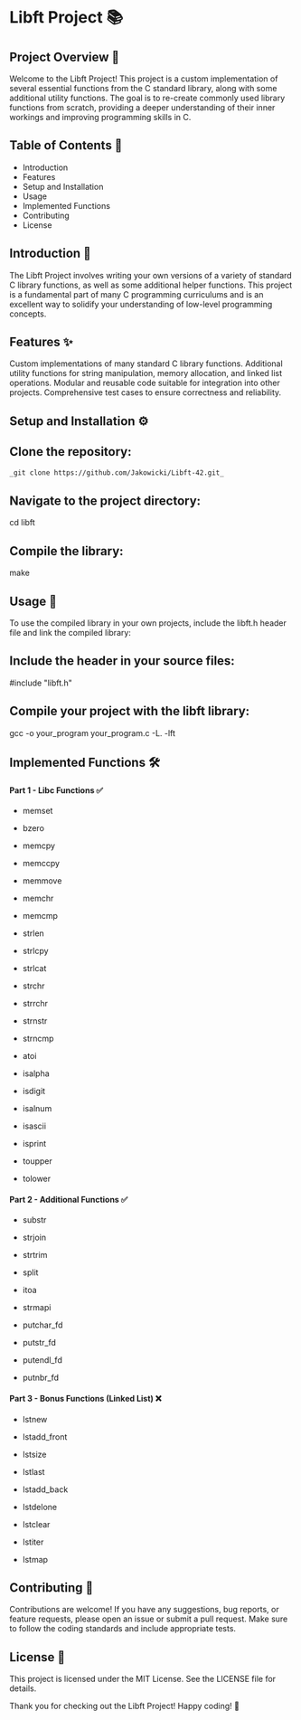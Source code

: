 # Libft Project 📚

## Project Overview 🌟

Welcome to the Libft Project! This project is a custom implementation of several essential functions from the C standard library, along with some additional utility functions. The goal is to re-create commonly used library functions from scratch, providing a deeper understanding of their inner workings and improving programming skills in C.

## Table of Contents 📑

- Introduction
- Features
- Setup and Installation
- Usage
- Implemented Functions
- Contributing
- License

## Introduction 📖

The Libft Project involves writing your own versions of a variety of standard C library functions, as well as some additional helper functions. This project is a fundamental part of many C programming curriculums and is an excellent way to solidify your understanding of low-level programming concepts.

## Features ✨

Custom implementations of many standard C library functions.
Additional utility functions for string manipulation, memory allocation, and linked list operations.
Modular and reusable code suitable for integration into other projects.
Comprehensive test cases to ensure correctness and reliability.

## Setup and Installation ⚙️

Clone the repository:
-
```sh
_git clone https://github.com/Jakowicki/Libft-42.git_
```
Navigate to the project directory:
-
cd libft

Compile the library:
-
make

Usage 🚀
-
To use the compiled library in your own projects, include the libft.h header file and link the compiled library:

Include the header in your source files:
-
#include "libft.h"

Compile your project with the libft library:
-

gcc -o your_program your_program.c -L. -lft

## Implemented Functions 🛠️

#### Part 1 - Libc Functions ✅


- memset

- bzero

- memcpy

- memccpy

- memmove

- memchr

- memcmp

- strlen

- strlcpy

- strlcat

- strchr

- strrchr

- strnstr

- strncmp

- atoi

- isalpha

- isdigit

- isalnum

- isascii

- isprint

- toupper

- tolower

#### Part 2 - Additional Functions ✅

- substr

- strjoin

- strtrim

- split

- itoa

- strmapi

- putchar_fd

- putstr_fd

- putendl_fd

- putnbr_fd

#### Part 3 - Bonus Functions (Linked List) ❌

- lstnew

- lstadd_front

- lstsize

- lstlast

- lstadd_back

- lstdelone

- lstclear

- lstiter

- lstmap

## Contributing 🤝

Contributions are welcome! If you have any suggestions, bug reports, or feature requests, please open an issue or submit a pull request. Make sure to follow the coding standards and include appropriate tests.

## License 📜
This project is licensed under the MIT License. See the LICENSE file for details.

Thank you for checking out the Libft Project! Happy coding! 🎉
